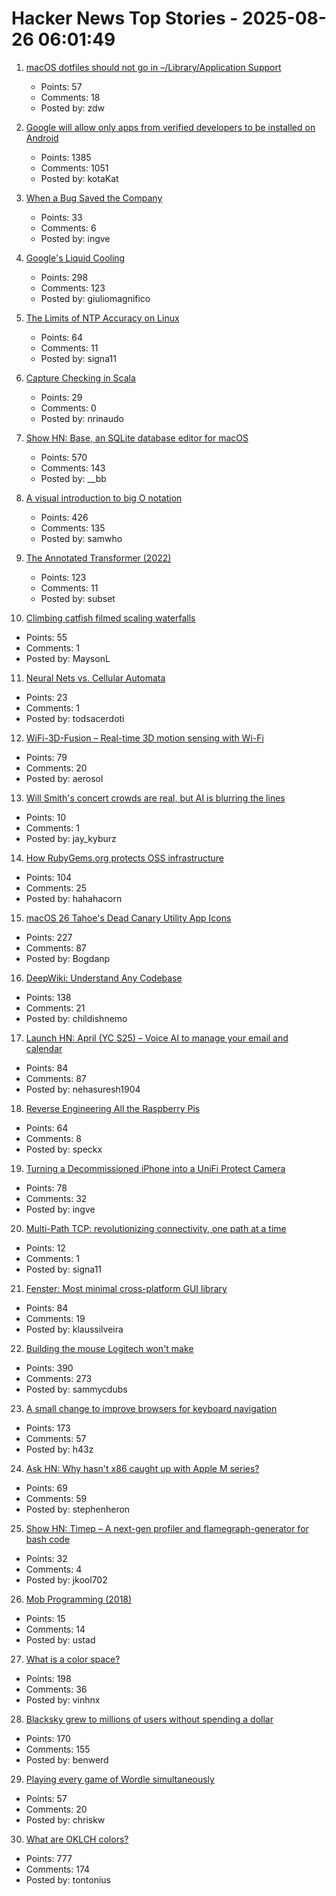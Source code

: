 # Hacker News Top Stories - 2025-08-26 06:01:49

1. [macOS dotfiles should not go in –/Library/Application Support](https://becca.ooo/blog/macos-dotfiles/)
   - Points: 57
   - Comments: 18
   - Posted by: zdw

2. [Google will allow only apps from verified developers to be installed on Android](https://9to5google.com/2025/08/25/android-apps-developer-verification/)
   - Points: 1385
   - Comments: 1051
   - Posted by: kotaKat

3. [When a Bug Saved the Company](https://weblog.rogueamoeba.com/2025/08/21/when-a-bug-saved-the-company/)
   - Points: 33
   - Comments: 6
   - Posted by: ingve

4. [Google's Liquid Cooling](https://chipsandcheese.com/p/googles-liquid-cooling-at-hot-chips)
   - Points: 298
   - Comments: 123
   - Posted by: giuliomagnifico

5. [The Limits of NTP Accuracy on Linux](https://scottstuff.net/posts/2025/05/19/ntp-limits/)
   - Points: 64
   - Comments: 11
   - Posted by: signa11

6. [Capture Checking in Scala](https://nrinaudo.github.io/articles/capture_checking.html)
   - Points: 29
   - Comments: 0
   - Posted by: nrinaudo

7. [Show HN: Base, an SQLite database editor for macOS](https://menial.co.uk/base/)
   - Points: 570
   - Comments: 143
   - Posted by: __bb

8. [A visual introduction to big O notation](https://samwho.dev/big-o/)
   - Points: 426
   - Comments: 135
   - Posted by: samwho

9. [The Annotated Transformer (2022)](https://nlp.seas.harvard.edu/annotated-transformer/)
   - Points: 123
   - Comments: 11
   - Posted by: subset

10. [Climbing catfish filmed scaling waterfalls](https://www.science.org/content/article/thousands-climbing-catfish-filmed-scaling-waterfalls)
   - Points: 55
   - Comments: 1
   - Posted by: MaysonL

11. [Neural Nets vs. Cellular Automata](https://www.nets-vs-automata.net/)
   - Points: 23
   - Comments: 1
   - Posted by: todsacerdoti

12. [WiFi-3D-Fusion – Real-time 3D motion sensing with Wi-Fi](https://github.com/MaliosDark/wifi-3d-fusion)
   - Points: 79
   - Comments: 20
   - Posted by: aerosol

13. [Will Smith's concert crowds are real, but AI is blurring the lines](https://waxy.org/2025/08/will-smiths-concert-crowds-were-real-but-ai-is-blurring-the-lines/)
   - Points: 10
   - Comments: 1
   - Posted by: jay_kyburz

14. [How RubyGems.org protects OSS infrastructure](https://blog.rubygems.org/2025/08/25/rubygems-security-response.html)
   - Points: 104
   - Comments: 25
   - Posted by: hahahacorn

15. [macOS 26 Tahoe's Dead Canary Utility App Icons](https://daringfireball.net/2025/08/macos_26_tahoes_dead_canary_utility_app_icons)
   - Points: 227
   - Comments: 87
   - Posted by: Bogdanp

16. [DeepWiki: Understand Any Codebase](https://www.aitidbits.ai/p/deepwiki)
   - Points: 138
   - Comments: 21
   - Posted by: childishnemo

17. [Launch HN: April (YC S25) – Voice AI to manage your email and calendar](undefined)
   - Points: 84
   - Comments: 87
   - Posted by: nehasuresh1904

18. [Reverse Engineering All the Raspberry Pis](https://www.jeffgeerling.com/blog/2025/reverse-engineering-all-raspberry-pis)
   - Points: 64
   - Comments: 8
   - Posted by: speckx

19. [Turning a Decommissioned iPhone into a UniFi Protect Camera](https://www.caseyliss.com/2025/8/15/a-rube-goldberg-camera)
   - Points: 78
   - Comments: 32
   - Posted by: ingve

20. [Multi-Path TCP: revolutionizing connectivity, one path at a time](https://blog.cloudflare.com/multi-path-tcp-revolutionizing-connectivity-one-path-at-a-time/)
   - Points: 12
   - Comments: 1
   - Posted by: signa11

21. [Fenster: Most minimal cross-platform GUI library](https://github.com/zserge/fenster)
   - Points: 84
   - Comments: 19
   - Posted by: klaussilveira

22. [Building the mouse Logitech won't make](https://samwilkinson.io/posts/2025-08-24-mx-ergo-mods)
   - Points: 390
   - Comments: 273
   - Posted by: sammycdubs

23. [A small change to improve browsers for keyboard navigation](https://b.43z.one/2025-07-22/)
   - Points: 173
   - Comments: 57
   - Posted by: h43z

24. [Ask HN: Why hasn't x86 caught up with Apple M series?](undefined)
   - Points: 69
   - Comments: 59
   - Posted by: stephenheron

25. [Show HN: Timep – A next-gen profiler and flamegraph-generator for bash code](https://github.com/jkool702/timep)
   - Points: 32
   - Comments: 4
   - Posted by: jkool702

26. [Mob Programming (2018)](https://mobprogramming.org/)
   - Points: 15
   - Comments: 14
   - Posted by: ustad

27. [What is a color space?](https://www.makingsoftware.com/chapters/color-spaces-models-and-gamuts)
   - Points: 198
   - Comments: 36
   - Posted by: vinhnx

28. [Blacksky grew to millions of users without spending a dollar](https://newpublic.substack.com/p/how-blacksky-grew-to-millions-of)
   - Points: 170
   - Comments: 155
   - Posted by: benwerd

29. [Playing every game of Wordle simultaneously](https://chriskw.xyz/2025/08/24/Hyper-Wordle/)
   - Points: 57
   - Comments: 20
   - Posted by: chriskw

30. [What are OKLCH colors?](https://jakub.kr/components/oklch-colors)
   - Points: 777
   - Comments: 174
   - Posted by: tontonius

